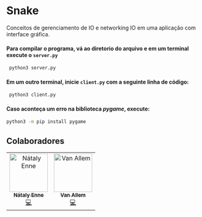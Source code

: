 # Snake
Conceitos de gerenciamento de IO e networking IO em uma aplicação com interface gráfica.

#### Para compilar o programa, vá ao diretorio do arquivo e em um terminal execute o `server.py`
```bash
 python3 server.py 
```

#### Em um outro terminal, inicie `client.py` com a seguinte linha de código:
```bash
 python3 client.py 
```

#### Caso aconteça um erro na biblioteca <i>pygame</i>, execute:
```bash
python3 -m pip install pygame
```

## Colaboradores
<table>
  <tr>
    <td align="center">
      <a href="https://github.com/nataly-enne">
        <img src="https://avatars3.githubusercontent.com/u/26802307?s=400&v=4" width="100px;" alt="Nátaly Enne"/>
        <br />
        <sub><b>Nátaly Enne</b></sub>
      </a><br />
      <a href="https://github.com/nataly-enne/s0-snake/commits?author=nataly-enne" title="Code">💻</a>
    </td>
    <td align="center">
      <a href="https://github.com/Vanz5">
        <img src="https://avatars2.githubusercontent.com/u/36575665?s=400&v=4" width="100px;" alt="Van Allem"/>
        <br />
        <sub><b>Van Allem</b></sub>
      </a><br />
      <a href="https://github.com/nataly-enne/so-snake/commits?author=Vanz5" title="Code">💻</a>
    </td>
  </tr>
</table>

